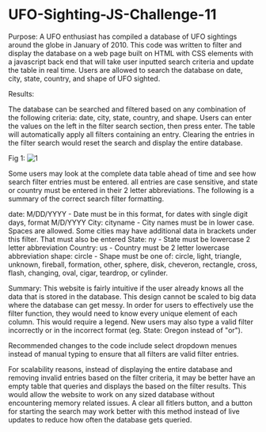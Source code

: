 # UFO-Sighting-JS-Challenge-11

Purpose: A UFO enthusiast has compiled a database of UFO sightings around the globe in January of 2010.  This code was written to filter and display the database on a web page built on HTML with CSS elements with a javascript back end that will take user inputted search criteria and update the table in real time.  Users are allowed to search the database on date, city, state, country, and shape of UFO sighted.



Results: 

The database can be searched and filtered based on any combination of the following criteria: date, city, state, country, and shape. Users can enter the values on the left in the filter search section, then press enter.  The table will automatically apply all filters containing an entry.  Clearing the entries in the filter search would reset the search and display the entire database.

Fig 1:
![1](https://user-images.githubusercontent.com/108313294/190218923-904b52c6-0ebf-45cd-8631-6b5b84a2c309.png)

Some users may look at the complete data table ahead of time and see how search filter entries must be entered.  all entries are case sensitive, and state or country must be entered in their 2 letter abbreviations. The following is a summary of the correct search filter formatting.

date: M/DD/YYYY -  Date must be in this format, for dates with single digit days, format M/D/YYYY
City: cityname - City names must be in lower case.  Spaces are allowed. Some cities may have additional data in brackets under this filter.  That must also be entered
State: ny - State must be lowercase 2 letter abbreviation
Country: us - Country must be 2 letter lowercase abbreviation
shape: circle - Shape must be one of: circle, light, triangle, unknown, fireball, formation, other, sphere, disk, cheveron, rectangle, cross, flash, changing, oval, cigar, teardrop, or cylinder.



Summary:
This website is fairly intuitive if the user already knows all the data that is stored in the database.  This design cannot be scaled to big data where the database can get messy.  In order for users to effectively use the filter function, they would need to know every unique element of each column.  This would require a legend.  New users may also type a valid filter incorrectly or in the incorrect format (eg. State: Oregon instead of "or").  

Recommended changes to the code include select dropdown menues instead of manual typing to ensure that all filters are valid filter entries.  

For scalability reasons, instead of displaying the entire database and removing invalid entries based on the filter criteria, it may be better have an empty table that queries and displays the based on the filter results.  This would allow the website to work on any sized database without encountering memory related issues.  A clear all fitlers button, and a button for starting the search may work better with this method instead of live updates to reduce how often the database gets queried. 

      
